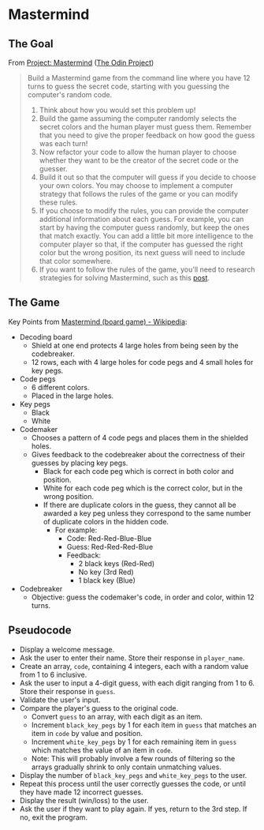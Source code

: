 # Mastermind
[The Odin Project]: https://www.theodinproject.com/
[Project: Mastermind]: https://www.theodinproject.com/paths/full-stack-ruby-on-rails/courses/ruby-programming/lessons/mastermind
[Mastermind (board game) - Wikipedia]: https://en.wikipedia.org/wiki/Mastermind_(board_game)

## The Goal

From [Project: Mastermind] ([The Odin Project])

> Build a Mastermind game from the command line where you have 12 turns to guess the secret code, starting with you guessing the computer's random code.
>
>1. Think about how you would set this problem up!
>2. Build the game assuming the computer randomly selects the secret colors and the human player must guess them. Remember that you need to give the proper feedback on how good the guess was each turn!
>3. Now refactor your code to allow the human player to choose whether they want to be the creator of the secret code or the guesser.
>4. Build it out so that the computer will guess if you decide to choose your own colors. You may choose to implement a computer strategy that follows the rules of the game or you can modify these rules.
>5. If you choose to modify the rules, you can provide the computer additional information about each guess. For example, you can start by having the computer guess randomly, but keep the ones that match exactly. You can add a little bit more intelligence to the computer player so that, if the computer has guessed the right color but the wrong position, its next guess will need to include that color somewhere.
>6. If you want to follow the rules of the game, you'll need to research strategies for solving Mastermind, such as this [post](https://puzzling.stackexchange.com/questions/546/clever-ways-to-solve-mastermind).

## The Game

Key Points from [Mastermind (board game) - Wikipedia]:

* Decoding board
  * Shield at one end protects 4 large holes from being seen by the codebreaker.
  * 12 rows, each with 4 large holes for code pegs and 4 small holes for key pegs.
* Code pegs
  * 6 different colors.
  * Placed in the large holes.
* Key pegs
  * Black
  * White
* Codemaker
  * Chooses a pattern of 4 code pegs and places them in the shielded holes.
  * Gives feedback to the codebreaker about the correctness of their guesses by placing key pegs.
    * Black for each code peg which is correct in both color and position.
    * White for each code peg which is the correct color, but in the wrong position.
    * If there are duplicate colors in the guess, they cannot all be awarded a key peg unless they correspond to the same number of duplicate colors in the hidden code.
      * For example:
        * Code: Red-Red-Blue-Blue
        * Guess: Red-Red-Red-Blue
        * Feedback:
          * 2 black keys (Red-Red)
          * No key (3rd Red)
          * 1 black key (Blue)
* Codebreaker
  * Objective: guess the codemaker's code, in order and color, within 12 turns.

## Pseudocode

* Display a welcome message.
* Ask the user to enter their name. Store their response in `player_name`.
* Create an array, `code`, containing 4 integers, each with a random value from 1 to 6 inclusive.
* Ask the user to input a 4-digit guess, with each digit ranging from 1 to 6. Store their response in `guess`.
* Validate the user's input.
* Compare the player's guess to the original code.
  * Convert `guess` to an array, with each digit as an item.
  * Increment `black_key_pegs` by 1 for each item in `guess` that matches an item in `code` by value and position.
  * Increment `white_key_pegs` by 1 for each remaining item in `guess` which matches the value of an item in `code`.
  * Note: This will probably involve a few rounds of filtering so the arrays gradually shrink to only contain unmatching values.
* Display the number of `black_key_pegs` and `white_key_pegs` to the user.
* Repeat this process until the user correctly guesses the code, or until they have made 12 incorrect guesses.
* Display the result (win/loss) to the user.
* Ask the user if they want to play again. If yes, return to the 3rd step. If no, exit the program.